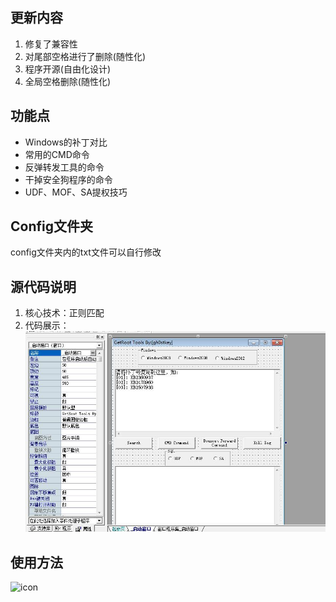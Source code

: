 
## 更新内容
1. 修复了兼容性
2. 对尾部空格进行了删除(随性化)
3. 程序开源(自由化设计)
4. 全局空格删除(随性化)

## 功能点
* Windows的补丁对比
* 常用的CMD命令
* 反弹转发工具的命令
* 干掉安全狗程序的命令
* UDF、MOF、SA提权技巧

## Config文件夹
config文件夹内的txt文件可以自行修改

## 源代码说明
1. 核心技术：正则匹配
2. 代码展示：
![icon](./0.jpg)


## 使用方法
![icon](./use.gif)
